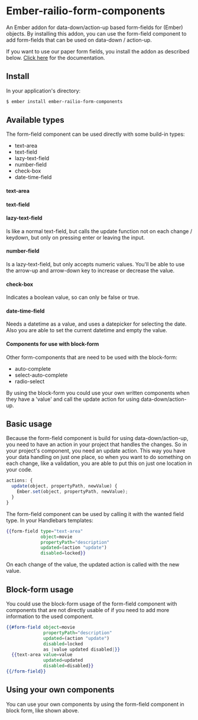 # Ember-railio-form-components

An Ember addon for data-down/action-up based form-fields for (Ember) objects. By installing this addon, you can use the form-field component to add form-fields that can be used on data-down / action-up.

If you want to use our paper form fields, you install the addon as described below. [Click here](../master/paper-form-components) for
the documentation.

## Install

In your application's directory:

```sh
$ ember install ember-railio-form-components
```

## Available types

The form-field component can be used directly with some build-in types:

- text-area
- text-field
- lazy-text-field
- number-field
- check-box
- date-time-field

#### text-area

#### text-field

#### lazy-text-field

Is like a normal text-field, but calls the update function not on each change / keydown, but only on pressing enter or leaving the input.

#### number-field

Is a lazy-text-field, but only accepts numeric values. You'll be able to use the arrow-up and arrow-down key to increase or decrease the value.

#### check-box

Indicates a boolean value, so can only be false or true.

#### date-time-field

Needs a datetime as a value, and uses a datepicker for selecting the date. Also you are able to set the current datetime and empty the value.

#### Components for use with block-form

Other form-components that are need to be used with the block-form:

- auto-complete
- select-auto-complete
- radio-select

By using the block-form you could use your own written components when they have a 'value' and call the update action for using data-down/action-up.

## Basic usage

Because the form-field component is build for using data-down/action-up, you need to have an action in your project that handles the changes. So in your project's component, you need an update action. This way you have your data handling on just one place, so when you want to do something on each change, like a validation, you are able to put this on just one location in your code. 

```js
actions: {
  update(object, propertyPath, newValue) {
    Ember.set(object, propertyPath, newValue);
  }
}
```

The form-field component can be used by calling it with the wanted field type. In your Handlebars templates:

```handlebars
{{form-field type="text-area"
             object=movie
             propertyPath="description"
             updated=(action "update")
             disabled=locked}}
```

On each change of the value, the updated action is called with the new value. 

## Block-form usage

You could use the block-form usage of the form-field component with components that are not directly usable of if you need to add more information to the used component.

```handlebars
{{#form-field object=movie
              propertyPath="description"
              updated=(action "update")
              disabled=locked
              as |value updated disabled|}}
  {{text-area value=value
              updated=updated
              disabled=disabled}}
{{/form-field}}
```

## Using your own components

You can use your own components by using the form-field component in block form, like shown above.

